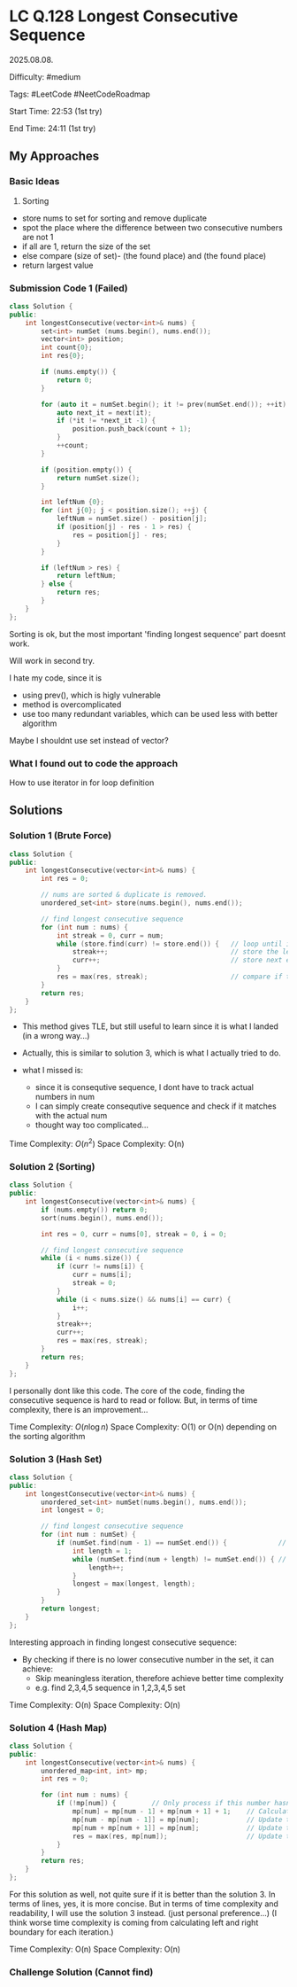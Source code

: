 # LC Q.128 Longest Consecutive Sequence

2025.08.08.

Difficulty: #medium

Tags: #LeetCode #NeetCodeRoadmap

Start Time: 22:53 (1st try)

End Time: 24:11 (1st try)

## My Approaches

### Basic Ideas
1. Sorting
- store nums to set for sorting and remove duplicate
- spot the place where the difference between two consecutive numbers are not 1
- if all are 1, return the size of the set
- else compare (size of set)- (the found place) and (the found place)
- return largest value

### Submission Code 1 (Failed)
~~~cpp
class Solution {
public:
    int longestConsecutive(vector<int>& nums) {
        set<int> numSet (nums.begin(), nums.end());
        vector<int> position;
        int count{0};
        int res{0};

        if (nums.empty()) {
            return 0;
        }

        for (auto it = numSet.begin(); it != prev(numSet.end()); ++it) {
            auto next_it = next(it);
            if (*it != *next_it -1) {
                position.push_back(count + 1);
            }
            ++count;
        }

        if (position.empty()) {
            return numSet.size();
        }

        int leftNum {0};
        for (int j{0}; j < position.size(); ++j) {
            leftNum = numSet.size() - position[j];
            if (position[j] - res - 1 > res) {
                res = position[j] - res;
            }
        }

        if (leftNum > res) {
            return leftNum;
        } else {
            return res;
        }
    }
};
~~~

Sorting is ok, but the most important 'finding longest sequence' part doesnt work.

Will work in second try.

I hate my code, since it is 
- using prev(), which is higly vulnerable
- method is overcomplicated
- use too many redundant variables, which can be used less with better algorithm

Maybe I shouldnt use set instead of vector?

### What I found out to code the approach
How to use iterator in for loop definition

## Solutions

### Solution 1 (Brute Force)
~~~cpp
class Solution {
public:
    int longestConsecutive(vector<int>& nums) {
        int res = 0;

        // nums are sorted & duplicate is removed.
        unordered_set<int> store(nums.begin(), nums.end());

        // find longest consecutive sequence
        for (int num : nums) {
            int streak = 0, curr = num;
            while (store.find(curr) != store.end()) {   // loop until it meets unexpected number that is not consequtive
                streak++;                               // store the length of the sequence
                curr++;                                 // store next expected consequtive number
            }
            res = max(res, streak);                     // compare if the current calculated sequence is the longest
        }
        return res;
    }
};
~~~

- This method gives TLE, but still useful to learn since it is what I landed (in a wrong way...)
- Actually, this is similar to solution 3, which is what I actually tried to do.

- what I missed is:
  - since it is consequtive sequence, I dont have to track actual numbers in num
  - I can simply create consequtive sequence and check if it matches with the actual num
  - thought way too complicated...

Time Complexity: $O(n^2)$
Space Complexity: O(n)

### Solution 2 (Sorting)
~~~cpp
class Solution {
public:
    int longestConsecutive(vector<int>& nums) {
        if (nums.empty()) return 0;
        sort(nums.begin(), nums.end());

        int res = 0, curr = nums[0], streak = 0, i = 0;

        // find longest consecutive sequence
        while (i < nums.size()) {
            if (curr != nums[i]) {
                curr = nums[i];
                streak = 0;
            }
            while (i < nums.size() && nums[i] == curr) {
                i++;
            }
            streak++;
            curr++;
            res = max(res, streak);
        }
        return res;
    }
};
~~~

I personally dont like this code.
The core of the code, finding the consecutive sequence is hard to read or follow.
But, in terms of time complexity, there is an improvement...

Time Complexity: $O(n\log n)$
Space Complexity: O(1) or O(n) depending on the sorting algorithm

### Solution 3 (Hash Set)
~~~cpp
class Solution {
public:
    int longestConsecutive(vector<int>& nums) {
        unordered_set<int> numSet(nums.begin(), nums.end());
        int longest = 0;

        // find longest consecutive sequence
        for (int num : numSet) {
            if (numSet.find(num - 1) == numSet.end()) {             // check if there is NO lower consecutive number in the set
                int length = 1;
                while (numSet.find(num + length) != numSet.end()) { // increment length & check if there is consecutive number in every iteration
                    length++;
                }
                longest = max(longest, length);
            }
        }
        return longest;
    }
};
~~~

Interesting approach in finding longest consecutive sequence:
- By checking if there is no lower consecutive number in the set, it can achieve:
  - Skip meaningless iteration, therefore achieve better time complexity
  - e.g. find 2,3,4,5 sequence in 1,2,3,4,5 set

Time Complexity: O(n)
Space Complexity: O(n)

### Solution 4 (Hash Map)
~~~cpp
class Solution {
public:
    int longestConsecutive(vector<int>& nums) {
        unordered_map<int, int> mp;
        int res = 0;

        for (int num : nums) {
            if (!mp[num]) {         // Only process if this number hasn't been seen before
                mp[num] = mp[num - 1] + mp[num + 1] + 1;    // Calculate the new sequence length by lower&upper bound sequence length + current char (= 1)
                mp[num - mp[num - 1]] = mp[num];            // Update the left boundary endpoints of the merged sequence
                mp[num + mp[num + 1]] = mp[num];            // Update the right boundary endpoints of the merged sequence
                res = max(res, mp[num]);                    // Update the global maximum
            }
        }
        return res;
    }
};
~~~

For this solution as well, not quite sure if it is better than the solution 3.
In terms of lines, yes, it is more concise.
But in terms of time complexity and readability, I will use the solution 3 instead. (just personal preference...)
(I think worse time complexity is coming from calculating left and right boundary for each iteration.)

Time Complexity: O(n)
Space Complexity: O(n)

### Challenge Solution (Cannot find)